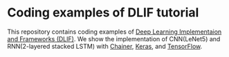 # Coding examples of DLIF tutorial

This repository contains coding examples of [Deep Learning Implementaion and Frameworks (DLIF)](https://sites.google.com/site/dliftutorial/).
We show the implementation of CNN(LeNet5) and RNN(2-layered stacked LSTM) with [Chainer](http://chainer.org), [Keras](https://keras.io), and [TensorFlow](https://www.tensorflow.org).
